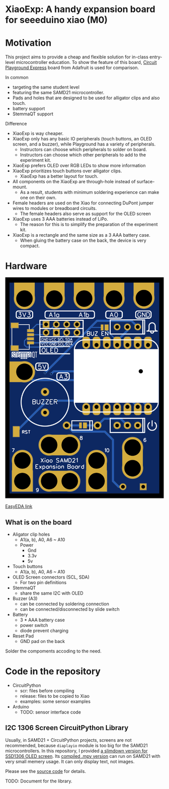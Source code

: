 # XiaoExp: A handy expansion board for seeeduino xiao (M0)

# Motivation

This project aims to provide a cheap and flexible solution for in-class entry-level microcontroller education.
To show the feature of this board,
[Circuit Playground Express](https://www.adafruit.com/product/3333) board from Adafruit is used for comparison.

In common
- targeting the same student level
- featuring the same SAMD21 microcontroller.
- Pads and holes that are designed to be used for alligator clips and also touch.
- battery support
- StemmaQT support

Difference
- XiaoExp is way cheaper.
- XiaoExp only has any basic IO peripherals (touch buttons, an OLED screen, and a buzzer), while Playground has a variety of peripherals.
    - Instructors can choose which peripherals to solder on board.
    - Instructors can choose which other peripherals to add to the experiment kit.
- XiaoExp prefers OLED over RGB LEDs to show more information
- XiaoExp prioritizes touch buttons over alligator clips.
    - XiaoExp has a better layout for touch.
- All components on the XiaoExp are through-hole instead of surface-mount.
    - As a result, students with minimum soldering experience can make one on their own.
- Female headers are used on the Xiao for connecting DuPont jumper wires to modules or breadboard circuits.
    - The female headers also serve as support for the OLED screen
- XiaoExp uses 3 AAA batteries instead of LiPo.
    - The reason for this is to simplify the preparation of the experiment kit.
- XiaoExp is a rectangle and the same size as a 3 AAA battery case.
    - When gluing the battery case on the back, the device is very compact.

# Hardware

![](media/2022-04-28-13-59-01.png)

[EasyEDA link](https://oshwlab.com/urfdvw/sensor-camp_copy_copy_copy_copy_copy_copy_copy_copy_copy_copy_copy_copy_copy_copy_copy)

## What is on the board

- Aligator clip holes
    - A1(a, b), A0, A6 ~ A10
    - Power
        - Gnd
        - 3.3v
        - 5v
- Touch buttons
    - A1(a, b), A0, A6 ~ A10
- OLED Screen connectors (SCL, SDA)
    - For two pin definitions
- StemmaQT 
    - share the same I2C with OLED
- Buzzer (A3)
    - can be connected by soldering connection
    - can be connected/disconnected by slide switch
- Battery
    - 3 * AAA battery case
    - power switch
    - diode prevent charging
- Reset Pad
    - GND pad on the back

Solder the compoments accoding to the need.

# Code in the repository
- CircuitPython
    - scr: files before compiling
    - release: files to be copied to Xiao
    - examples: some sensor examples
- Arduino
    - TODO: sensor interface code

## I2C 1306 Screen CircuitPython Library
Usually, in SAMD21 + CircuitPython projects,
screens are not recommended,
because `diaplayio` module is too big for the SAMD21 microcontrollers.
In this repository, 
I provided [a slimdown version for SSD1306 OLED screen](./CircuitPython/src/ssd1306.py).
Its [compiled .mpy version](./CircuitPython/release/release/lib/ssd1306.mpy) can run on SAMD21 with very small memery usage.
It can only display text,
not images.

Please see the [source code](./CircuitPython/src/ssd1306.py) for details.

TODO: Document for the library.
